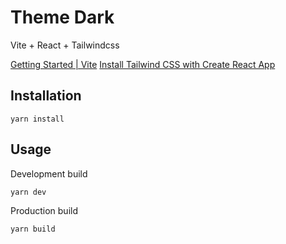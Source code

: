 # Theme Dark

Vite + React + Tailwindcss

[Getting Started | Vite](https://vitejs.dev/guide/)
[Install Tailwind CSS with Create React App](https://tailwindcss.com/docs/guides/create-react-app)

## Installation

```
yarn install
```

## Usage
Development build

```bash
yarn dev
```

Production build

```bash
yarn build
```